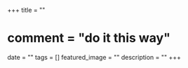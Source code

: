 +++
title = ""
# comment = "do it this way"
date = ""
tags = []
featured_image = ""
description = ""
+++
